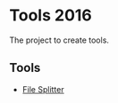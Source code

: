 # Tools 2016

The project to create tools.

## Tools
* [File Splitter](https://github.com/sakapon/Tools-2016/wiki/File-Splitter)
